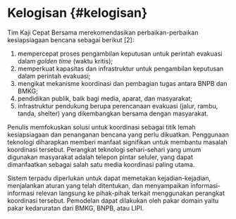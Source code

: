 # Kelogisan {#kelogisan}

Tim Kaji Cepat Bersama merekomendasikan perbaikan-perbaikan kesiapsiagaan bencana sebagai berikut [2]:

1.  mempercepat proses pengambilan keputusan untuk perintah evakuasi dalam _golden time_ (waktu kritis);
2.  memperkuat kapasitas dan infrastruktur untuk pengambilan keputusan dalam perintah evakuasi;
3.  mengikat mekanisme koordinasi dan pembagian tugas antara BNPB dan BMKG;
4.  pendidikan publik, baik bagi media, aparat, dan masyarakat;
5.  infrastruktur pendukung berupa perencanaan evakuasi (jalur, rambu, tanda, shelter) yang dikembangkan bersama dengan masyarakat.

Penulis memfokuskan solusi untuk koordinasi sebagai titik lemah kesiapsiagaan dan penanganan bencana yang perlu dikuatkan. Penggunaan teknologi diharapkan memberi manfaat signifikan untuk membantu masalah koordinasi tersebut. Perangkat teknologi sehari-sehari yang umum digunakan masyarakat adalah telepon pintar seluler, yang dapat dimanfaatkan sebagai salah satu media koordinasi paling utama.

Sistem terpadu diperlukan untuk dapat memetakan kejadian-kejadian, menjalankan aturan yang telah ditentukan, dan menyampaikan informasi-informasi relevan langsung ke pihak-pihak terkait menggunakan perangkat koordinasi tersebut. Pemodelan dapat dilakukan oleh pakar domain yaitu pakar kedaruratan dari BMKG, BNPB, atau LIPI.